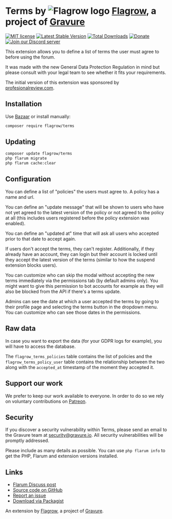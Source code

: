 # Terms by ![Flagrow logo](https://avatars0.githubusercontent.com/u/16413865?v=3&s=20) [Flagrow](https://discuss.flarum.org/d/1832-flagrow-extension-developer-group), a project of [Gravure](https://gravure.io/)

[![MIT license](https://img.shields.io/badge/license-MIT-blue.svg)](https://github.com/flagrow/terms/blob/master/LICENSE.md) [![Latest Stable Version](https://img.shields.io/packagist/v/flagrow/terms.svg)](https://packagist.org/packages/flagrow/terms) [![Total Downloads](https://img.shields.io/packagist/dt/flagrow/terms.svg)](https://packagist.org/packages/flagrow/terms) [![Donate](https://img.shields.io/badge/patreon-support-yellow.svg)](https://www.patreon.com/flagrow) [![Join our Discord server](https://discordapp.com/api/guilds/240489109041315840/embed.png)](https://flagrow.io/join-discord)

This extension allows you to define a list of terms the user must agree to before using the forum.

It was made with the new General Data Protection Regulation in mind but please consult with your legal team to see whether it fits your requirements.

The initial version of this extension was sponsored by [profesionalreview.com](https://www.profesionalreview.com/).

## Installation

Use [Bazaar](https://discuss.flarum.org/d/5151-flagrow-bazaar-the-extension-marketplace) or install manually:

```bash
composer require flagrow/terms
```

## Updating

```bash
composer update flagrow/terms
php flarum migrate
php flarum cache:clear
```

## Configuration

You can define a list of "policies" the users must agree to. A policy has a name and url.

You can define an "update message" that will be shown to users who have not yet agreed to the latest version of the policy or not agreed to the policy at all (this includes users registered before the policy extension was enabled).

You can define an "updated at" time that will ask all users who accepted prior to that date to accept again.

If users don't accept the terms, they can't register. Additionally, if they already have an account, they can login but their account is locked until they accept the latest version of the terms (similar to how the suspend extension blocks users).

You can customize who can skip the modal without accepting the new terms immediately via the permissions tab (by default admins only). You might want to give this permission to bot accounts for example as they will also be blocked from the API if there's a terms update.

Admins can see the date at which a user accepted the terms by going to their profile page and selecting the terms button in the dropdown menu. You can customize who can see those dates in the permissions.

## Raw data

In case you want to export the data (for your GDPR logs for example), you will have to access the database.

The `flagrow_terms_policies` table contains the list of policies and the `flagrow_terms_policy_user` table contains the relationship between the two along with the `accepted_at` timestamp of the moment they accepted it.

## Support our work

We prefer to keep our work available to everyone.
In order to do so we rely on voluntary contributions on [Patreon](https://www.patreon.com/flagrow).

## Security

If you discover a security vulnerability within Terms, please send an email to the Gravure team at security@gravure.io. All security vulnerabilities will be promptly addressed.

Please include as many details as possible. You can use `php flarum info` to get the PHP, Flarum and extension versions installed.

## Links

- [Flarum Discuss post](https://discuss.flarum.org/d/11714-flagrow-terms-ask-your-users-to-accept-tos-and-privacy-policy)
- [Source code on GitHub](https://github.com/flagrow/terms)
- [Report an issue](https://github.com/flagrow/terms/issues)
- [Download via Packagist](https://packagist.org/packages/flagrow/terms)

An extension by [Flagrow](https://flagrow.io/), a project of [Gravure](https://gravure.io/).

